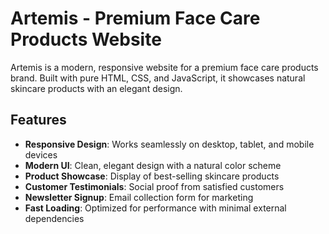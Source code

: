 # Artemis - Premium Face Care Products Website

Artemis is a modern, responsive website for a premium face care products brand. Built with pure HTML, CSS, and JavaScript, it showcases natural skincare products with an elegant design.

## Features

- **Responsive Design**: Works seamlessly on desktop, tablet, and mobile devices
- **Modern UI**: Clean, elegant design with a natural color scheme
- **Product Showcase**: Display of best-selling skincare products
- **Customer Testimonials**: Social proof from satisfied customers
- **Newsletter Signup**: Email collection form for marketing
- **Fast Loading**: Optimized for performance with minimal external dependencies
